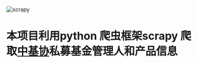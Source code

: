 
![scrapy](https://img.shields.io/badge/python-scrapy-green) 
# 本项目利用python 爬虫框架scrapy 爬取[中基协](http://gs.amac.org.cn/)私募基金管理人和产品信息
